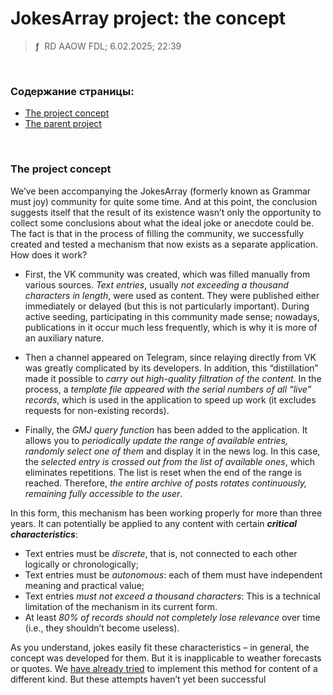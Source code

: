 # JokesArray project: the concept
> **ƒ** &nbsp;RD AAOW FDL; 6.02.2025; 22:39

&nbsp;



### Содержание страницы:

- [The project concept](#the-project-concept)
- [The parent project](https://adslbarxatov.github.io/UniNotifier)

&nbsp;



### The project concept

We’ve been accompanying the JokesArray (formerly known as Grammar must joy) community for quite some time. And at this point,
the conclusion suggests itself that the result of its existence wasn’t only the opportunity
to collect some conclusions about what the ideal joke or anecdote could be. The fact is that
in the process of filling the community, we successfully created and tested a mechanism that
now exists as a separate application. How does it work?

- First, the VK community was created, which was filled manually from various sources. *Text entries*,
usually *not exceeding a thousand characters in length*, were used as content. They were published either
immediately or delayed (but this is not particularly important). During active seeding, participating
in this community made sense; nowadays, publications in it occur much less frequently, which is why
it is more of an auxiliary nature.

- Then a channel appeared on Telegram, since relaying directly from VK was greatly complicated by its developers.
In addition, this “distillation” made it possible to *carry out high-quality filtration of the content*.
In the process, a *template file appeared with the serial numbers of all “live” records*, which is
used in the application to speed up work (it excludes requests for non-existing records).

- Finally, the *GMJ query function* has been added to the application. It allows you to *periodically update
the range of available entries, randomly select one of them* and display it in the news log. In this case,
the *selected entry is crossed out from the list of available ones*, which eliminates repetitions. The list
is reset when the end of the range is reached. Therefore, *the entire archive of posts
rotates continuously, remaining fully accessible to the user*.

In this form, this mechanism has been working properly for more than three years. It can potentially
be applied to any content with certain ***critical characteristics***:
- Text entries must be *discrete*, that is, not connected to each other logically or chronologically;
- Text entries must be *autonomous*: each of them must have independent meaning and practical value;
- Text entries *must not exceed a thousand characters*: This is a technical limitation of the mechanism in its current form.
- At least *80% of records should not completely lose relevance* over time (i.e., they shouldn’t become useless).

As you understand, jokes easily fit these characteristics – in general, the concept was developed for them.
But it is inapplicable to weather forecasts or quotes. We [have already tried](https://vk.com/upsilon_one)
to implement this method for content of a different kind. But these attempts haven’t yet been successful

